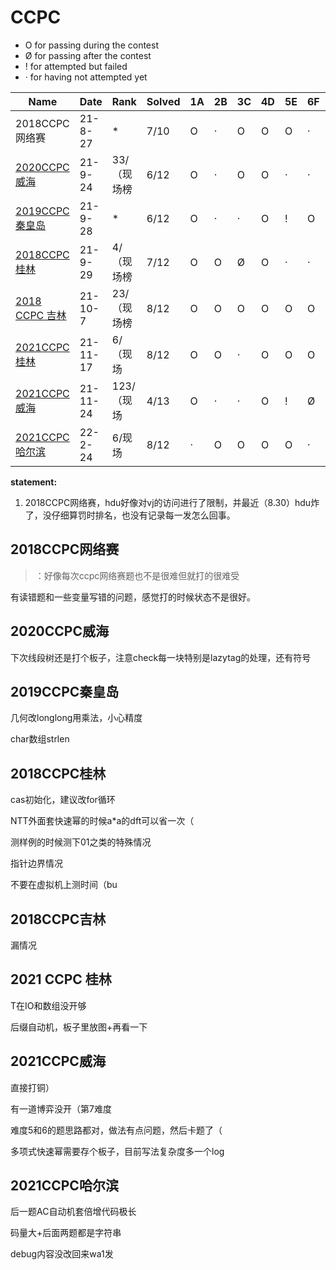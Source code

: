 # CCPC

- O for passing during the contest
- Ø for passing after the contest
- ! for attempted but failed
- · for having not attempted yet

| Name                                                         | Date     | Rank        | Solved | 1A   | 2B   | 3C   | 4D   | 5E   | 6F   | 7G   | 8H   | 9I   | 10J  | 11K  | 12L  | 13M  |
| ------------------------------------------------------------ | -------- | ----------- | ------ | ---- | ---- | ---- | ---- | ---- | ---- | ---- | ---- | ---- | ---- | ---- | ---- | ---- |
| 2018CCPC网络赛                                               | 21-8-27  | *           | 7/10   | O    | ·    | O    | O    | O    | ·    | O    | ·    | O    | O    |      |      |      |
| [2020CCPC威海](https://codeforces.com/gym/102798/)           | 21-9-24  | 33/（现场榜 | 6/12   | O    | ·    | O    | O    | ·    | ·    | O    | O    | ·    | !    | ·    | O    |      |
| [2019CCPC秦皇岛](https://codeforces.com/gym/102361)          | 21-9-28  | *           | 6/12   | O    | ·    | ·    | O    | !    | O    | ·    | ·    | O    | O    | O    |      |      |
| [2018CCPC桂林](https://codeforces.com/gym/102823)            | 21-9-29  | 4/（现场榜  | 7/12   | O    | O    | Ø    | O    | ·    | ·    | O    | O    | ·    | O    | ·    | O    |      |
| [2018 CCPC 吉林 ](https://vjudge.net/contest/461220#overview) | 21-10-7  | 23/（现场榜 | 8/12   | O    | O    | O    | O    | O    | O    | ·    | O    | O    | ·    | ·    | ·    |      |
| [2021CCPC 桂林](https://codeforces.com/gym/103409)           | 21-11-17 | 6/（现场    | 8/12   | O    | O    | ·    | O    | O    | O    | O    | ·    | O    | ·    | O    | ·    |      |
| [2021CCPC威海](https://codeforces.com/gym/103428)            | 21-11-24 | 123/（现场  | 4/13   | O    | ·    | ·    | O    | !    | Ø    | O    | ·    | ·    | O    | ·    | ·    | !    |
| [2021CCPC哈尔滨](https://codeforces.com/gym/103447)          | 22-2-24  | 6/现场      | 8/12   | ·    | O    | O    | O    | O    | ·    | O    | O    | O    | O    | ·    | !    |      |

**statement:** 

1.  2018CCPC网络赛，hdu好像对vj的访问进行了限制，并最近（8.30）hdu炸了，没仔细算罚时排名，也没有记录每一发怎么回事。



## 2018CCPC网络赛

> ：好像每次ccpc网络赛题也不是很难但就打的很难受

有读错题和一些变量写错的问题，感觉打的时候状态不是很好。



## 2020CCPC威海

下次线段树还是打个板子，注意check每一块特别是lazytag的处理，还有符号



## 2019CCPC秦皇岛

几何改longlong用乘法，小心精度

char数组strlen





## 2018CCPC桂林

cas初始化，建议改for循环

NTT外面套快速幂的时候a*a的dft可以省一次（

测样例的时候测下01之类的特殊情况

指针边界情况

不要在虚拟机上测时间（bu



## 2018CCPC吉林

漏情况





## 2021 CCPC 桂林

T在IO和数组没开够

后缀自动机，板子里放图+再看一下



## 2021CCPC威海

直接打铜）

有一道博弈没开（第7难度

难度5和6的题思路都对，做法有点问题，然后卡题了（

多项式快速幂需要存个板子，目前写法复杂度多一个log



## 2021CCPC哈尔滨

后一题AC自动机套倍增代码极长

码量大+后面两题都是字符串

debug内容没改回来wa1发



